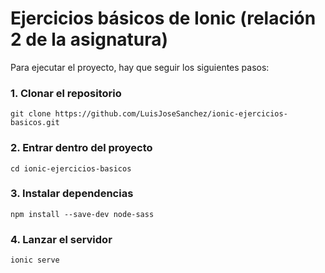 # Ejercicios básicos de Ionic (relación 2 de la asignatura)

Para ejecutar el proyecto, hay que seguir los siguientes pasos:

### 1. Clonar el repositorio

```console
git clone https://github.com/LuisJoseSanchez/ionic-ejercicios-basicos.git
```

### 2. Entrar dentro del proyecto

```console
cd ionic-ejercicios-basicos
```

### 3. Instalar dependencias

```console
npm install --save-dev node-sass
```

### 4. Lanzar el servidor

```console
ionic serve
```
